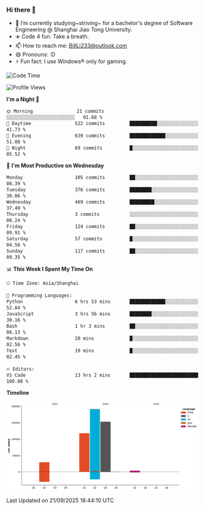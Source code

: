 ### Hi there 👋
- 🌱 I’m currently studying~striving~ for a bachelor's degree of Software Engineering @ Shanghai Jiao Tong University.
- ✈️ Code 4 fun. Take a breath.
- 📫 How to reach me: BillLi233@outlook.com
- 😄 Pronouns: :D
- ⚡ Fun fact: I use Windows® only for gaming.

<!--START_SECTION:waka-->
![Code Time](http://img.shields.io/badge/Code%20Time-470%20hrs%202%20mins-blue)

![Profile Views](http://img.shields.io/badge/Profile%20Views-1-blue)

**I'm a Night 🦉** 

```text
🌞 Morning                21 commits          ░░░░░░░░░░░░░░░░░░░░░░░░░   01.68 % 
🌆 Daytime                522 commits         ██████████░░░░░░░░░░░░░░░   41.73 % 
🌃 Evening                639 commits         █████████████░░░░░░░░░░░░   51.08 % 
🌙 Night                  69 commits          █░░░░░░░░░░░░░░░░░░░░░░░░   05.52 % 
```
📅 **I'm Most Productive on Wednesday** 

```text
Monday                   105 commits         ██░░░░░░░░░░░░░░░░░░░░░░░   08.39 % 
Tuesday                  376 commits         ████████░░░░░░░░░░░░░░░░░   30.06 % 
Wednesday                469 commits         █████████░░░░░░░░░░░░░░░░   37.49 % 
Thursday                 3 commits           ░░░░░░░░░░░░░░░░░░░░░░░░░   00.24 % 
Friday                   124 commits         ██░░░░░░░░░░░░░░░░░░░░░░░   09.91 % 
Saturday                 57 commits          █░░░░░░░░░░░░░░░░░░░░░░░░   04.56 % 
Sunday                   117 commits         ██░░░░░░░░░░░░░░░░░░░░░░░   09.35 % 
```


📊 **This Week I Spent My Time On** 

```text
🕑︎ Time Zone: Asia/Shanghai

💬 Programming Languages: 
Python                   6 hrs 53 mins       █████████████░░░░░░░░░░░░   52.84 % 
JavaScript               3 hrs 56 mins       ████████░░░░░░░░░░░░░░░░░   30.16 % 
Bash                     1 hr 3 mins         ██░░░░░░░░░░░░░░░░░░░░░░░   08.13 % 
Markdown                 20 mins             █░░░░░░░░░░░░░░░░░░░░░░░░   02.56 % 
Text                     19 mins             █░░░░░░░░░░░░░░░░░░░░░░░░   02.45 % 

🔥 Editors: 
VS Code                  13 hrs 2 mins       █████████████████████████   100.00 % 
```

**Timeline**

![Lines of Code chart](https://raw.githubusercontent.com/GMH233/GMH233/main/assets/bar_graph.png)


 Last Updated on 21/09/2025 18:44:10 UTC
<!--END_SECTION:waka-->

<!--
**GMH233/GMH233** is a ✨ _special_ ✨ repository because its `README.md` (this file) appears on your GitHub profile.

Here are some ideas to get you started:

- 🔭 I’m currently working on ...
- 🌱 I’m currently learning ...
- 👯 I’m looking to collaborate on ...
- 🤔 I’m looking for help with ...
- 💬 Ask me about ...
- 📫 How to reach me: ...
- 😄 Pronouns: ...
- ⚡ Fun fact: ...
-->
